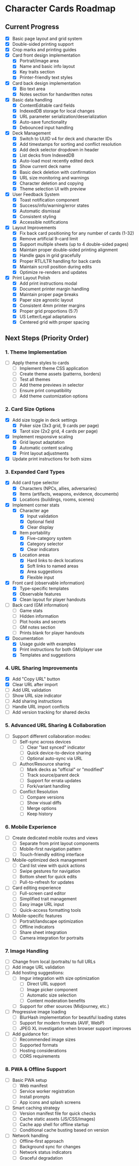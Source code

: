 # Character Cards Roadmap

## Current Progress
- [x] Basic page layout and grid system
- [x] Double-sided printing support
- [x] Crop marks and printing guides
- [x] Card front design implementation
  - [x] Portrait/image area
  - [x] Name and basic info layout
  - [x] Key traits section
  - [x] Printer-friendly text styles
- [x] Card back design implementation
  - [x] Bio text area
  - [x] Notes section for handwritten notes
- [x] Basic data handling
  - [x] ContentEditable card fields
  - [x] IndexedDB storage for local changes
  - [x] URL parameter serialization/deserialization
  - [x] Auto-save functionality
  - [x] Debounced input handling
- [x] Deck Management
  - [x] Switch to UUID v4 for deck and character IDs
  - [x] Add timestamps for sorting and conflict resolution
  - [x] Add deck selector dropdown in header
  - [x] List decks from IndexedDB
  - [x] Auto-load most recently edited deck
  - [x] Show current deck name
  - [x] Basic deck deletion with confirmation
  - [x] URL size monitoring and warnings
  - [x] Character deletion and copying
  - [x] Theme selection UI with preview
- [x] User Feedback System
  - [x] Toast notification component
  - [x] Success/info/warning/error states
  - [x] Automatic dismissal
  - [x] Consistent styling
  - [x] Accessible notifications
- [x] Layout Improvements
  - [x] Fix back card positioning for any number of cards (1-32)
  - [x] Remove artificial 9-card limit
  - [x] Support multiple sheets (up to 4 double-sided pages)
  - [x] Maintain proper double-sided printing alignment
  - [x] Handle gaps in grid gracefully
  - [x] Proper RTL/LTR handling for back cards
  - [x] Maintain scroll position during edits
  - [x] Optimize re-renders and updates
- [x] Print Layout Polish
  - [x] Add print instructions modal
  - [x] Document printer margin handling
  - [x] Maintain proper page breaks
  - [x] Paper size agnostic layout
  - [x] Consistent 4mm printer margins
  - [x] Proper grid proportions (5:7)
  - [x] US Letter/Legal adaptations
  - [x] Centered grid with proper spacing

## Next Steps (Priority Order)

### 1. Theme Implementation
- [ ] Apply theme styles to cards
  - [ ] Implement theme CSS application
  - [ ] Create theme assets (patterns, borders)
  - [ ] Test all themes
  - [ ] Add theme previews in selector
  - [ ] Ensure print compatibility
  - [ ] Add theme customization options

### 2. Card Size Options
- [x] Add size toggle in deck settings
  - [x] Poker size (3x3 grid, 9 cards per page)
  - [x] Tarot size (2x2 grid, 4 cards per page)
- [x] Implement responsive scaling
  - [x] Grid layout adaptation
  - [x] Automatic content scaling
  - [x] Print layout adjustments
- [x] Update print instructions for both sizes

### 3. Expanded Card Types
- [x] Add card type selector
  - [x] Characters (NPCs, allies, adversaries)
  - [x] Items (artifacts, weapons, evidence, documents)
  - [x] Locations (buildings, rooms, scenes)
- [x] Implement corner stats
  - [x] Character age
    - [x] Input validation
    - [x] Optional field
    - [x] Clear display
  - [x] Item portability
    - [x] Five-category system
    - [x] Category selector
    - [x] Clear indicators
  - [x] Location areas
    - [x] Hard links to deck locations
    - [x] Soft links to named areas
    - [x] Area suggestions
    - [x] Flexible input
- [x] Front card (observable information)
  - [x] Type-specific templates
  - [x] Observable features
  - [x] Clean layout for player handouts
- [ ] Back card (GM information)
  - [ ] Game stats
  - [ ] Hidden information
  - [ ] Plot hooks and secrets
  - [ ] GM notes section
  - [ ] Prints blank for player handouts
- [x] Documentation
  - [x] Usage guide with examples
  - [x] Print instructions for both GM/player use
  - [x] Templates and suggestions

### 4. URL Sharing Improvements
- [x] Add "Copy URL" button
- [x] Clear URL after import
- [ ] Add URL validation
- [ ] Show URL size indicator
- [ ] Add sharing instructions
- [ ] Handle URL import conflicts
- [ ] Add version tracking for shared decks

### 5. Advanced URL Sharing & Collaboration
- [ ] Support different collaboration modes:
  - [ ] Self-sync across devices
    - [ ] Clear "last synced" indicator
    - [ ] Quick device-to-device sharing
    - [ ] Optional auto-sync via URL
  - [ ] Author/Resource sharing
    - [ ] Mark decks as "official" or "modified"
    - [ ] Track source/parent deck
    - [ ] Support for errata updates
    - [ ] Fork/variant handling
  - [ ] Conflict Resolution
    - [ ] Compare versions
    - [ ] Show visual diffs
    - [ ] Merge options
    - [ ] Keep history

### 6. Mobile Experience
- [ ] Create dedicated mobile routes and views
  - [ ] Separate from print layout components
  - [ ] Mobile-first navigation pattern
  - [ ] Touch-friendly editing interface
- [ ] Mobile-optimized deck management
  - [ ] Card list view with quick actions
  - [ ] Swipe gestures for navigation
  - [ ] Bottom sheet for quick edits
  - [ ] Pull-to-refresh for updates
- [ ] Card editing experience
  - [ ] Full-screen card editor
  - [ ] Simplified trait management
  - [ ] Easy image URL input
  - [ ] Quick-access formatting tools
- [ ] Mobile-specific features
  - [ ] Portrait/landscape optimization
  - [ ] Offline indicators
  - [ ] Share sheet integration
  - [ ] Camera integration for portraits

### 7. Image Handling
- [ ] Change from local /portraits/ to full URLs
- [ ] Add image URL validation
- [ ] Add hosting suggestions:
  - [ ] Imgur integration with size optimization
    - [ ] Direct URL support
    - [ ] Image picker component
    - [ ] Automatic size selection
    - [ ] Content moderation benefits
  - [ ] Support for other sources (Midjourney, etc.)
- [ ] Progressive image loading
  - [ ] BlurHash implementation for beautiful loading states
  - [ ] Support for modern formats (AVIF, WebP)
  - [ ] JPEG XL investigation when browser support improves
- [ ] Add guidance for:
  - [ ] Recommended image sizes
  - [ ] Supported formats
  - [ ] Hosting considerations
  - [ ] CORS requirements

### 8. PWA & Offline Support
- [ ] Basic PWA setup
  - [ ] Web manifest
  - [ ] Service worker registration
  - [ ] Install prompts
  - [ ] App icons and splash screens
- [ ] Smart caching strategy
  - [ ] Version manifest file for quick checks
  - [ ] Cache static assets (JS/CSS/images)
  - [ ] Cache app shell for offline startup
  - [ ] Conditional cache busting based on version
- [ ] Network handling
  - [ ] Offline-first approach
  - [ ] Background sync for changes
  - [ ] Network status indicators
  - [ ] Graceful degradation 